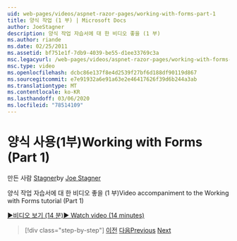 ```yaml
---
uid: web-pages/videos/aspnet-razor-pages/working-with-forms-part-1
title: 양식 작업 (1 부) | Microsoft Docs
author: JoeStagner
description: 양식 작업 자습서에 대 한 비디오 좋을 (1 부)
ms.author: riande
ms.date: 02/25/2011
ms.assetid: bf751e1f-7db9-4039-be55-d1ee33769c3a
msc.legacyurl: /web-pages/videos/aspnet-razor-pages/working-with-forms-part-1
msc.type: video
ms.openlocfilehash: dcbc86e137f8e4d2539f27bf6d188df90119d867
ms.sourcegitcommit: e7e91932a6e91a63e2e46417626f39d6b244a3ab
ms.translationtype: MT
ms.contentlocale: ko-KR
ms.lasthandoff: 03/06/2020
ms.locfileid: "78514109"
---
```

# <a name="working-with-forms-part-1"></a><span data-ttu-id="eea9a-103">양식 사용(1부)</span><span class="sxs-lookup"><span data-stu-id="eea9a-103">Working with Forms (Part 1)</span></span>

<span data-ttu-id="eea9a-104">만든 사람 [Stagner](https://github.com/JoeStagner)</span><span class="sxs-lookup"><span data-stu-id="eea9a-104">by [Joe Stagner](https://github.com/JoeStagner)</span></span>

<span data-ttu-id="eea9a-105">양식 작업 자습서에 대 한 비디오 좋을 (1 부)</span><span class="sxs-lookup"><span data-stu-id="eea9a-105">Video accompaniment to the Working with Forms tutorial (Part 1)</span></span>

<span data-ttu-id="eea9a-106">[&#9654;비디오 보기 (14 분)](https://channel9.msdn.com/Blogs/ASP-NET-Site-Videos/working-with-forms-(part-1))</span><span class="sxs-lookup"><span data-stu-id="eea9a-106">[&#9654; Watch video (14 minutes)](https://channel9.msdn.com/Blogs/ASP-NET-Site-Videos/working-with-forms-(part-1))</span></span>

> [!div class="step-by-step"]
> <span data-ttu-id="eea9a-107">[이전](creating-a-consistent-look-part-2.md)
> [다음](working-with-forms-part-2.md)</span><span class="sxs-lookup"><span data-stu-id="eea9a-107">[Previous](creating-a-consistent-look-part-2.md)
[Next](working-with-forms-part-2.md)</span></span>
